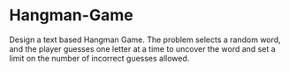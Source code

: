 # Hangman-Game
Design a text based Hangman Game. The problem selects a random word, and the player guesses one letter at a time to uncover the word and set a limit on the number of incorrect guesses allowed.

